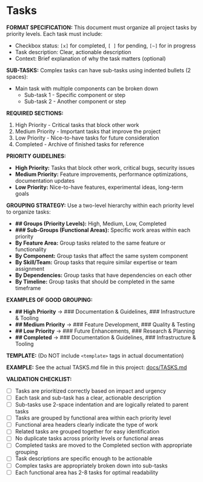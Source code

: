 # Tasks

**FORMAT SPECIFICATION:** This document must organize all project tasks by priority levels. Each task must include:
- Checkbox status: `[x]` for completed, `[ ]` for pending, `[~]` for in progress
- Task description: Clear, actionable description
- Context: Brief explanation of why the task matters (optional)

**SUB-TASKS:** Complex tasks can have sub-tasks using indented bullets (2 spaces):
- Main task with multiple components can be broken down
  - Sub-task 1 - Specific component or step
  - Sub-task 2 - Another component or step

**REQUIRED SECTIONS:**
1. High Priority - Critical tasks that block other work
2. Medium Priority - Important tasks that improve the project
3. Low Priority - Nice-to-have tasks for future consideration
4. Completed - Archive of finished tasks for reference

**PRIORITY GUIDELINES:**
- **High Priority:** Tasks that block other work, critical bugs, security issues
- **Medium Priority:** Feature improvements, performance optimizations, documentation updates
- **Low Priority:** Nice-to-have features, experimental ideas, long-term goals

**GROUPING STRATEGY:** Use a two-level hierarchy within each priority level to organize tasks:
- **## Groups (Priority Levels):** High, Medium, Low, Completed
- **### Sub-Groups (Functional Areas):** Specific work areas within each priority
- **By Feature Area:** Group tasks related to the same feature or functionality
- **By Component:** Group tasks that affect the same system component
- **By Skill/Team:** Group tasks that require similar expertise or team assignment
- **By Dependencies:** Group tasks that have dependencies on each other
- **By Timeline:** Group tasks that should be completed in the same timeframe

**EXAMPLES OF GOOD GROUPING:**
- **## High Priority** → ### Documentation & Guidelines, ### Infrastructure & Tooling
- **## Medium Priority** → ### Feature Development, ### Quality & Testing
- **## Low Priority** → ### Future Enhancements, ### Research & Planning
- **## Completed** → ### Documentation & Guidelines, ### Infrastructure & Tooling

**TEMPLATE:** (Do NOT include `<template>` tags in actual documentation)
<template>
# Tasks

## High Priority

### {{functional_area}} (e.g., Documentation & Guidelines)
- {{status}} {{task_name}} - {{task_description}}
- {{status}} {{task_name}} - {{task_description}}
  - {{status}} {{sub_task_name}} - {{sub_task_description}}
  - {{status}} {{sub_task_name}} - {{sub_task_description}}

### {{functional_area}} (e.g., Infrastructure & Tooling)
- {{status}} {{task_name}} - {{task_description}}
- {{status}} {{task_name}} - {{task_description}}

## Medium Priority

### {{functional_area}} (e.g., Feature Development)
- {{status}} {{task_name}} - {{task_description}}
- {{status}} {{task_name}} - {{task_description}}
  - {{status}} {{sub_task_name}} - {{sub_task_description}}

### {{functional_area}} (e.g., Quality & Testing)
- {{status}} {{task_name}} - {{task_description}}

## Low Priority

### {{functional_area}} (e.g., Future Enhancements)
- {{status}} {{task_name}} - {{task_description}}
- {{status}} {{task_name}} - {{task_description}}

## Completed

### {{functional_area}} (e.g., Documentation & Guidelines)
- [x] {{completed_task_name}} - {{completion_description}}
- [x] {{completed_task_name}} - {{completion_description}}
  - [x] {{completed_sub_task}} - {{sub_completion_description}}

### {{functional_area}} (e.g., Infrastructure & Tooling)
- [x] {{completed_task_name}} - {{completion_description}}
</template>

**EXAMPLE:** See the actual TASKS.md file in this project: [docs/TASKS.md]({{DDD_REMOTE_BASE}}/docs/TASKS.md)

**VALIDATION CHECKLIST:**
- [ ] Tasks are prioritized correctly based on impact and urgency
- [ ] Each task and sub-task has a clear, actionable description
- [ ] Sub-tasks use 2-space indentation and are logically related to parent tasks
- [ ] Tasks are grouped by functional area within each priority level
- [ ] Functional area headers clearly indicate the type of work
- [ ] Related tasks are grouped together for easy identification
- [ ] No duplicate tasks across priority levels or functional areas
- [ ] Completed tasks are moved to the Completed section with appropriate grouping
- [ ] Task descriptions are specific enough to be actionable
- [ ] Complex tasks are appropriately broken down into sub-tasks
- [ ] Each functional area has 2-8 tasks for optimal readability

